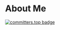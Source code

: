 # About Me

[![committers.top badge](https://user-badge.committers.top/cuba/keni2002.svg)](https://user-badge.committers.top/cuba/keni2002)
